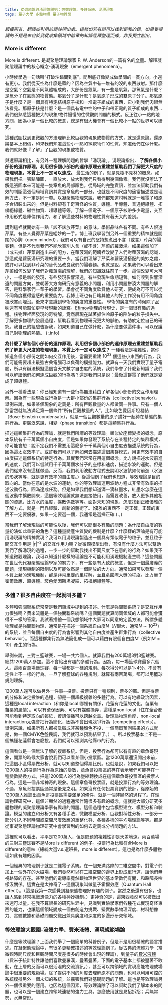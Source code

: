 ```yaml
---
title: 從還原論與湧現論開始：等效理論、多體系統、湧現現象
tags: 量子力學 多體物理 量子物質態
---
```


*版權所有，翻譯或引用前請註明出處。這樣如若有誤可以找到是我的錯，如果覺得講的不錯是來自於我從收集領域中前輩的知識詮釋整理而成，非我獨立創出。*

### More is different

More is different. 是凝聚態理論學家 P. W. Anderson的一篇有名的[文章](https://science.sciencemag.org/content/177/4047/393)。解釋凝聚態理論中的核心概念-湧現現象（emergent phenomena）。

小時候學過一句話叫”打破沙鍋問到底”。問到底好像變成做學問的一貫方向，小還有更小。我們從天空為什麼是藍的？因為空氣中有一堆有的沒的東西散射。那什麼是空氣？空氣是不同氣體組成的，大部份是氮氣，有一些是氧氣。那氧氣是什麼？是氧分子在氣態的物質態。那氧分子是什麼？是氧原子形成的雙原子分子。那氧原子是什麼？是一個具有特定結構原子核和一堆電子組成的東西，它小到我們肉眼無法看見。那原子核是什麼？是一個具有電中性的中子和帶正電的質子組成的東西…我們很熟悉這種把大的現象/物件慢慢的往微觀問問題的模式。反正往小一點的地方問，因為小是一個比較的概念，總是有很大機會有一個比較小一點的世界可以研究。

這種試圖找到更微觀的方法理解比較巨觀的現象或物質的方式，就是還原論。還原論基本上相信，如果我們知道這些小一點的微觀物件的性質，知道他們在做什麼。我們就好像『了解』了巨觀的現象或物質。

與還原論相比，有另外一種理解問題的哲學「湧現論」，湧現論指出， **了解各個小部份的運作原理，利用很多個小部份的運作原理去重建並幫助我們了解更大尺度的物理現象，本質上不一定可以達成。** 最生活的例子，就是見樹不見林的概念。如果我們把一張點陣圖，一直放大，放大到我們只看得到幾個像素。我們就沒辦法了解這張圖本來可能是一隻章魚的局部顏色。從局域的完整資訊，並無法幫助我們有效的判斷這張個局域資訊其實是章魚的一部分。也就是不同尺度的適當描述或是理解方法，不一定是同一套。以凝聚態物理來說，我們都知道材料就是一堆電子和原子合組裝出來的。但是材料卻有千奇百怪的性質，導體、半導體、普通絕緣體、拓樸絕緣體、磁性物質、超導體等等。了解一個電子、一個原子核帶多少電量，交互作用形式是庫倫作用力，和了解這些材料的物理性質有著天大的差別。

講到這裡就開始有一點『該不該放芹菜』的意味。學術品味各有不同。有些人恨透芹菜，有些人覺得芹菜是絕妙的一手。博士班我學習到另外一個重要的精神就是開闊的心胸（open minded），我們可以有自己的堅持想煮出不含（或含）芹菜的陽春麵，但是不代表我們不能欣賞別人含（或不含）芹菜的蘿菠湯。如果這個加了（或去掉）芹菜創造出來的配方，在蘿菠湯的範疇裡改變了人們對蘿菠湯的認識，那這就是蘿菠湯研究理的重要一步。當我們理解了芹菜和蘿菠湯搭配的美妙之處，或許可以找到非芹菜的替代品改良我們的陽春麵。也就是說，如果我們可以看出來芹菜如何改變了我們對蘿菠湯的理解，我們的知識就往前了一步。這個改變可大可小，一樣是新的發現，有些發現影響深遠，有些發現生命期短暫。如何嗅到影響深遠的問題方向，並朝著大方向研究有意義的小問題，利用小問題拼湊大問題的解答，是科學家們一輩子的學習。學會從不同角度欣賞他人研究，便成為可不可以從不同角度獲得靈感的重要能力。我博士班也有目睹其他人的好工作沒有用不同角度被欣賞而埋沒。後來才意識到學術的廣度的重要性。
學術的廣度有的時候除了品味還有可能幫忙更早發現新的詮釋。[Efimov物理](https://physics.aps.org/articles/v3/9)的發現史，是一個很有趣的過程。核物理裡面發現的奇特解，竟然展現在試著抓住冷原子的陷阱的粒子損失中。了解更多物理的發展過程，幫助我看到物理研究更大的脈絡，有助於定位自己的研究。我自己的經驗告訴我，如果知道自己在做什麼，為什麼要做這件事，可以保護自己對物理的熱情。
{:.info}

**為什麼了解各個小部份的運作原理，利用很多個小部份的運作原理去重建並幫助我們了解更大尺度的物理現象，本質上不一定可以達成？** 一種看法是複雜性，當你知道各個小部份之間如何交互作用後，當需要重建
$10^{23}$
個這些小東西的行為，我們可能需要超出最強古典電腦可以負荷的模擬能力。就算有一天我們實現了量子電腦，所以有辦法模擬這個含天文數字自由度的系統，我們學會了什麼新知識？我們可以解讀他們如何達成巨觀的行為嗎？還是我們只是說：最後這群電子他們就是變成了超導體。

另外一種看法是：你已經知道有一些行為無法藉由了解各個小部份的交互作用理解。因為有一些現象或行為是一大群小部份的集群行為（collective behavior）。舉例來說，如果某個現象的定義是：所有巨觀數量的人都做同一件事。只有一個人那當然就無法滿足第一個條件”所有巨觀數量的人”。比如玻色愛因斯坦凝結（Bose-Einstein condensate），就是一個巨觀數量的原子講好一起待在基態的集群行為。更廣泛來說，相變（phase transition）都是這類集群行為。

描述這類集群行為的理論，就是我們所謂的等效理論。類似於座標變換的概念，原本系統有千千萬萬個小自由度，但是如果你發現了系統存在某種特定的集群模式，你可能會想：說不定我們不需要用這麼多千千萬萬個小自由度去描述系統的行為，因為這太沒效率了。或許我們可以了解如何去描述這個集群模式，用更有效率的自由度描述這個系統的特定行為。其實我們常常在用這個概念。比方說描述水波前進的速度，我們可以嘗試用千千萬萬個水分子的座標和速度，描述水波的運動。但是我們從來沒有這樣做過，反而，我們利用波動方程式去說明水波該如何前進（水波的形狀等等，就是更有效率的自由度。）從這個例子我們也知道，等效理論是目的取向的。當你在意的是水波的運動，你的等效理論運用波動方程式非常有效率的描述波動行為，圓滿達成任務。但是如果我們想知道滴一滴紅墨水，紅墨水怎麼在這個波動中擴散開來，這個等效理論就無法直接使用，而需要改善，放入更多其他相關的資訊，比方水的溫度，擴散係數等等。面對未知的現象，怎麼找到正確優雅的了解方式，就是一門靠經驗、創新的藝術了。(優雅的東西不一定正確，正確的東西不一定要優雅。如果一定要選一個，我通常是選擇正確:) 。)

當我們了解湧現論的可能性以後，我們可以問很多有趣的問題：為什麼自由度的數量扮演如此重要的角色？這種量變產生質變的機制是什麼？什麼樣的理論是有可能用湧現論的精神實現？我可以用湧現論製造出一個具有類似電子的粒子，並且粒子間交互作用是
$|r|^{-2}$
的交互作用力嗎？從微觀模型出發，有沒有什麼方法可以幫助我們了解湧現的過程，一步一步的幫助我找出不同尺度下在意的的行為？如果我不知道微觀理論，我可以知道什麼樣的理論是不可能利用湧現機制產生嗎？這些問題在世世代代凝聚態理論學家的努力下，有一些是有大致的概念，但是一個最廣義的問題，湧現機制的限制以及可能依然是一個開放的大方向。通常如果可以發現一個本質上新的湧現機制，都是非常重要的里程碑，並且拿國際大獎的程度。比方量子霍爾效應、超導體、玻色愛因斯坦凝結、拓樸絕緣體等。

### 多體？很多自由度在一起就叫多體？

多體和強關聯系統常常是我們領域中提到的描述。什麼是強關聯系統？是交互作用力很強嗎？費米流體是一個強關聯系統嗎？這個問題就算問同領域的人都可能會獲得不一樣的答案。我試著描繪一個我想領域中大家可以同意的定義方法。所謂多體物理或是強關聯物理，通常是在描述一個系統自由度$N$（$N$很大，通常$N\sim 10^{23}$）的系統，並且每個自由度的行為會影響到其他自由度並產生群集行為（collective behavior）。而這種群集行為無法簡化成一個可以藉由有限個自由度$M$（例如$M=10$）產生的行為。

舉例來說，三對三籃球賽，一場一共六個人。就算我們有200萬場3對3籃球賽。總共1200萬人參加。這不會給出有趣的多體行為。因為，每一場籃球賽最多六個人。這兩百萬場籃球賽，每一場都是一樣的規則。每次得分可以是1~4分。不會有定性上不一樣的行為。一旦了解籃球的各種規則，就算有兩百萬場，都可以用籃球規則理解。

1200萬人還可以做另外一件事--投票。投票只有一種規則，票多的贏。但是得票的分佈和決定投誰的過程，卻是一個超級複雜的多體行為。可以有地緣政治因素，這種是local interaction（和你是local 哪裡有關係，花蓮有花蓮的文化，苗栗有苗栗的風情）。可以有棄保因素、可以有媒體操弄，這種是non-local（住在全台都可能看到特定取向的報紙，資訊傳播可以跨越全島。從理論物理角度，non-local interaction太強會把行為簡化，因為不會出現競爭行為（competing effects）。舉例來說，如果所有人都被洗腦成非某種顏色不投，一個簡單預測結果的方式就是，做一個CMYK色盤民調，我們就可以預測結果了。） 。所以投票基本上不是一個搞懂花蓮縣會怎麼投，我們就可以預測其他縣市的行為。

這個看似是一個無法了解的複雜系統。但是，投票行為卻可以有有趣的章魚哥現象，開票的時候大家會說我們可以看某個小投票區。當1200萬票還沒開出來前，把這個小區得票做分析，就可以知道整個得票比例。也就是說，如果我們可以把1200萬人的投票行為作為原始的變數，章魚哥投票區的存在表示我們可能存在一種變數變換方式，把這1200萬人的行為壓縮轉換成在這個章魚哥投票區的投票人行為。這是一個非常神奇的現象。這個章魚哥投票區，就是投票行為的等效理論。不過，章魚哥投票區通常是後見之明。如果沒有任何投票資訊的統計，從原始的1200萬人推論出章魚哥投票區需要滿足的條件，就是一個非顯然的過程了。在理論物理研究中，這個非顯然的過程通常伴隨很多有趣的概念，這就是大部分研究多體物理的凝聚態理論學家有興趣的問題。這個過程中包含模型建立、模型分析和驗證。模型的建立和分析又有各種手法，微觀模型分析、巨觀對稱性分析、一部分一部分引入不同時間或空間尺度效應的重整化群、各種各樣的平均場理論等等。都是從事凝聚態理論物理研究中會學習到的如何去定義或分析問題的方法。

這裡就可以看出，平平是1200萬人，但是問題的複雜性卻是天差地遠。兩百萬場的三對三籃球賽不是More is different 的例子。投票行為比較符合More is different的意味（總統大選v.s.選班長，more is different）。這也是為什麼多體物理如此有趣的因素。

一個經典的物理例子就是二維電子系統。在一個充滿路障的二維空間中，對電子們加上一個外在的大磁場，我們竟然可以在二維空間的邊界上形成單行道，讓他們無視路障的存在。甚至他們的電導率竟然跟物理世界的基本常數們有關，和路障長啥樣沒關係。這實在是太神奇了～這個現象叫做量子霍爾效應（Quantum Hall effect）。（這是我第一次感覺到凝聚態物理好有趣的例子。當然之後還有很多，也讓人感到非常挑戰想像力的各種神妙機制。）更神奇的是，這東西竟然可以被做出來還可以量。在我不算很長的研究生涯中，見識到實驗學家們各種花式實現奇怪東西的能力，也讓這個領域變成一個由創造力挑戰、堅實數學物理深度、材料想像力、實驗數據和基礎問題交織出兼具廣度和深度的多邊形研究領域。

### 等效理論大觀園-流體力學、費米液體、湧現規範場論

什麼是等效理論？上面我們舉了一個簡單的科普例子，但是不是用很精確的語言描述。在凝聚態理論中，有很多更精確描述的等效理論例子。從古典的流體力學（當微觀時間尺度和巨觀時間尺度差很多的時候會出現的理論），到量子的[費米液體](https://journals.aps.org/rmp/abstract/10.1103/RevModPhys.66.129)（費米子統計特性讓他們喜歡疊羅漢，疊著疊著，下面的電子基本上都被壓著不敢動，在上層的反而可以很活潑的交流資訊。），甚至可以跨領域的實現高能物理或場論中很重要的規範場。除了提供不同的角度去理解原本的問題，也可以利用可控的系統模擬另外一個未知的系統，並擴張我們對基礎問題的了解。這也是等效理論另外一個很重要的應用。也因為這個因素，等效理論除了可以幫助我們了解本來的問題，也可以是一個建立跨領域連結的強力工具。怎麼使用就是見招拆招；兵無常勢，水無常形。
